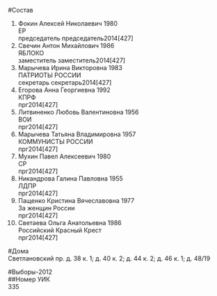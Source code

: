 #Состав  
1. Фокин Алексей Николаевич 1980  
    ЕР  
    председатель председатель2014[427]  
2. Свечин Антон Михайлович 1986  
    ЯБЛОКО  
    заместитель заместитель2014[427]  
3. Марычева Ирина Викторовна 1983  
    ПАТРИОТЫ РОССИИ  
    секретарь секретарь2014[427]  
4. Егорова Анна Георгиевна 1992  
    КПРФ  
    прг2014[427]  
5. Литвиненко Любовь Валентиновна 1956  
    ВОИ  
    прг2014[427]  
6. Марычева Татьяна Владимировна 1957  
    КОММУНИСТЫ РОССИИ  
    прг2014[427]  
7. Мухин Павел Алексеевич 1980  
    СР  
    прг2014[427]  
8. Никандрова Галина Павловна 1955  
    ЛДПР  
    прг2014[427]  
9. Пащенко Кристина Вячеславовна 1977  
    За женщин России  
    прг2014[427]  
10. Светаева Ольга Анатольевна 1986  
    Российский Красный Крест  
    прг2014[427]  
  
#Дома  
Светлановский пр. д. 38 к. 1; д. 40 к. 2; д. 44 к. 2; д. 46 к. 1; д. 48/19  
  
#Выборы-2012  
##Номер УИК  
335  
